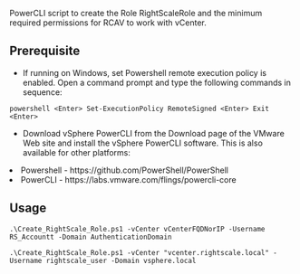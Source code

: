 PowerCLI script to create the Role RightScaleRole and the minimum required permissions for RCAV to work with vCenter. 


Prerequisite
-------------
- If running on Windows, set Powershell remote execution policy is enabled. Open a command prompt and type the following commands in sequence:

`powershell <Enter>
Set-ExecutionPolicy RemoteSigned <Enter>
Exit <Enter>`

- Download vSphere PowerCLI from the Download page of the VMware Web site and install the vSphere PowerCLI software. This is also available for other platforms:

<li> Powershell - https://github.com/PowerShell/PowerShell </li>
<li> PowerCLI - https://labs.vmware.com/flings/powercli-core </li>

Usage
-------------

`.\Create_RightScale_Role.ps1 -vCenter vCenterFQDNorIP -Username RS_Accountt -Domain AuthenticationDomain`

`.\Create_RightScale_Role.ps1 -vCenter "vcenter.rightscale.local" -Username rightscale_user -Domain vsphere.local`
